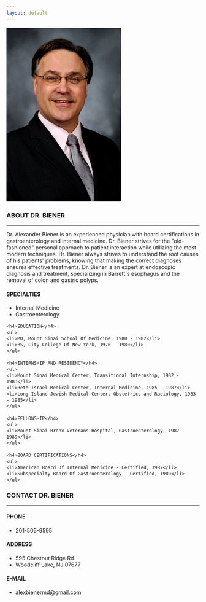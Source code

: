 ```yaml
---
layout: default
---
```


<a class="anchor" id="home"></a>
<div class="home container">
  <img src="./Alexander-Biener.png" alt="Dr. Alex Biener, MD">
</div>

<a class="anchor" id="about"></a>
<div class="about container">
  <div class="container-heading">
  <h3>ABOUT DR. BIENER</h3>
  <hr>
  </div>

  
  <div class="about-content">
  <div class="about-summary">
    <p>Dr. Alexander Biener is an experienced physician with board certifications in gastroenterology and internal medicine. Dr. Biener strives for the "old-fashioned" personal approach to patient interaction while utilizing the most modern techniques. Dr. Biener always strives to understand the root causes of his patients' problems, knowing that making the correct diagnoses ensures effective treatments. Dr. Biener is an expert at endoscopic diagnosis and treatment, specializing in Barrett's esophagus and the removal of colon and gastric polyps.</p>
  </div>

  <div class="about-records">
    <h4>SPECIALTIES</h4>
    <ul>
    <li>Internal Medicine</li>
    <li>Gastroenterology</li>
    </ul>

    <h4>EDUCATION</h4>
    <ul>
    <li>MD, Mount Sinai School Of Medicine, 1980 - 1982</li>
    <li>BS, City College Of New York, 1976 - 1980</li>
    </ul>

    <h4>INTERNSHIP AND RESIDENCY</h4>
    <ul>
    <li>Mount Sinai Medical Center, Transitional Internship, 1982 - 1983</li>
    <li>Beth Israel Medical Center, Internal Medicine, 1985 - 1987</li>
    <li>Long Island Jewish Medical Center, Obstetrics and Radiology, 1983 - 1985</li>
    </ul>

    <h4>FELLOWSHIP</h4>
    <ul>
    <li>Mount Sinai Bronx Veterans Hospital, Gastroenterology, 1987 - 1989</li>
    </ul>

    <h4>BOARD CERTIFICATIONS</h4>
    <ul>
    <li>American Board Of Internal Medicine - Certified, 1987</li>
    <li>Subspecialty Board Of Gastroenterology - Certified, 1989</li>
    </ul>
  </div>

  </div>
</div>

<a class="anchor" id="contact"></a>
<div class="contact container">
  <div class="container-heading">
  <h3>CONTACT DR. BIENER</h3>
  <hr>
  </div>

  <div class="contact-content">
  <h4>PHONE</h4>
  <ul>
    <li>201-505-9595</li>
  </ul>

  <h4>ADDRESS</h4>
  <ul>
    <li>595 Chestnut Ridge Rd</li>
    <li>Woodcliff Lake, NJ 07677</li>
  </ul>

  <h4>E-MAIL</h4>
  <ul>
    <li><a href="mailto:alexbienermd@gmail.com">alexbienermd@gmail.com</a></li>
  </ul>

  </div>
</div>